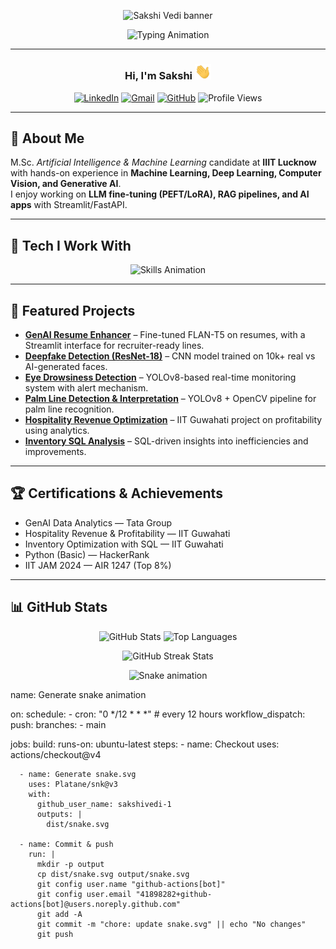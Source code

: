 <!-- Banner -->
<p align="center">
  <img src="https://capsule-render.vercel.app/api?type=waving&height=180&text=Sakshi%20Vedi&fontAlign=50&fontAlignY=35&color=0:1e3c72,100:2a5298&fontColor=ffffff" alt="Sakshi Vedi banner"/>
</p>

<!-- Typing animation -->
<p align="center">
  <img src="https://readme-typing-svg.demolab.com?font=Fira+Code&pause=1200&center=true&vCenter=true&width=700&lines=M.Sc.+AI+%26+ML+@+IIIT+Lucknow;AI%2FML+%26+GenAI+Enthusiast;LLM+Fine-tuning+%7C+RAG+Systems+%7C+CV+Apps;Building+useful%2C+human-centered+AI" alt="Typing Animation" />
</p>

---

<h3 align="center">
  Hi, I'm Sakshi <img src="https://raw.githubusercontent.com/ABSphreak/ABSphreak/master/gifs/Hi.gif" width="26" alt="wave"/>
</h3>

<p align="center">
  <a href="https://www.linkedin.com/in/sakshivedi/"><img src="https://img.shields.io/badge/LinkedIn-Connect-0077B5?style=flat&logo=linkedin" alt="LinkedIn"/></a>
  <a href="mailto:Vedisakshi2808@gmail.com"><img src="https://img.shields.io/badge/Gmail-Contact-D14836?style=flat&logo=gmail&logoColor=white" alt="Gmail"/></a>
  <a href="https://github.com/sakshivedi-1"><img src="https://img.shields.io/badge/GitHub-Follow-181717?style=flat&logo=github" alt="GitHub"/></a>
  <img src="https://komarev.com/ghpvc/?username=sakshivedi-1&style=flat-square&color=blue" alt="Profile Views"/>
</p>

---

## 🚀 About Me  

M.Sc. *Artificial Intelligence & Machine Learning* candidate at **IIIT Lucknow** with hands-on experience in **Machine Learning, Deep Learning, Computer Vision, and Generative AI**.  
I enjoy working on **LLM fine-tuning (PEFT/LoRA), RAG pipelines, and AI apps** with Streamlit/FastAPI.  

---

## 🧠 Tech I Work With  

<p align="center">
  <img src="https://readme-typing-svg.demolab.com?font=Fira+Code&pause=1200&width=500&lines=Python+%7C+PyTorch+%7C+TensorFlow+%7C+scikit-learn;Hugging+Face+%7C+LangChain+%7C+LlamaIndex;Pandas+%7C+NumPy+%7C+Matplotlib+%7C+Seaborn;OpenCV+%7C+YOLOv8;SQL+%7C+MySQL;Streamlit+%7C+FastAPI;Docker+%7C+MLflow" alt="Skills Animation"/>
</p>

---

## 📂 Featured Projects  

- **[GenAI Resume Enhancer](https://github.com/sakshivedi-1/Resume_Enhancer_GenAI)** – Fine-tuned FLAN-T5 on resumes, with a Streamlit interface for recruiter-ready lines.  
- **[Deepfake Detection (ResNet-18)](https://github.com/agrawalpraveen12/Deepfake-Detection)** – CNN model trained on 10k+ real vs AI-generated faces.  
- **[Eye Drowsiness Detection](https://github.com/sakshivedi-1/EYE_DROWSINESS)** – YOLOv8-based real-time monitoring system with alert mechanism.  
- **[Palm Line Detection & Interpretation](https://github.com/sakshivedi-1/PALM_READER)** – YOLOv8 + OpenCV pipeline for palm line recognition.  
- **[Hospitality Revenue Optimization](https://github.com/sakshivedi-1/Optimizing-Revenue-Leakages-and-Profitability-in-the-Hospitality-Sector)** – IIT Guwahati project on profitability using analytics.  
- **[Inventory SQL Analysis](https://github.com/sakshivedi-1/Inventory_SQL_Project)** – SQL-driven insights into inefficiencies and improvements.  

---

## 🏆 Certifications & Achievements  

- GenAI Data Analytics — Tata Group  
- Hospitality Revenue & Profitability — IIT Guwahati  
- Inventory Optimization with SQL — IIT Guwahati  
- Python (Basic) — HackerRank  
- IIT JAM 2024 — AIR 1247 (Top 8%)  

---

## 📊 GitHub Stats  

<p align="center">
  <img width="58%" src="https://github-readme-stats.vercel.app/api?username=sakshivedi-1&show_icons=true&theme=vision-friendly-dark" alt="GitHub Stats"/>
  <img width="40%" src="https://github-readme-stats.vercel.app/api/top-langs/?username=sakshivedi-1&layout=compact&theme=vision-friendly-dark" alt="Top Languages"/>
</p>

<p align="center">
  <img src="https://streak-stats.demolab.com?user=sakshivedi-1&theme=highcontrast&hide_border=true&border_radius=5" alt="GitHub Streak Stats"/>
</p>

<!-- Snake animation -->
<p align="center">
  <img src="https://raw.githubusercontent.com/sakshivedi-1/sakshivedi-1/output/snake.svg" alt="Snake animation"/>
</p>
name: Generate snake animation

on:
  schedule:
    - cron: "0 */12 * * *" # every 12 hours
  workflow_dispatch:
  push:
    branches:
      - main

jobs:
  build:
    runs-on: ubuntu-latest
    steps:
      - name: Checkout
        uses: actions/checkout@v4

      - name: Generate snake.svg
        uses: Platane/snk@v3
        with:
          github_user_name: sakshivedi-1
          outputs: |
            dist/snake.svg

      - name: Commit & push
        run: |
          mkdir -p output
          cp dist/snake.svg output/snake.svg
          git config user.name "github-actions[bot]"
          git config user.email "41898282+github-actions[bot]@users.noreply.github.com"
          git add -A
          git commit -m "chore: update snake.svg" || echo "No changes"
          git push
